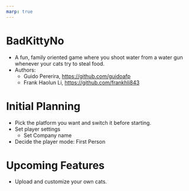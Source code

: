 ```yaml
---
marp: true
---
```


# BadKittyNo
- A fun, family oriented game where you shoot water from a water gun whenever your cats try to steal food. 
- Authors: 
    - Guido Pererira, https://github.com/guidoafp
    - Frank Haolun Li, https://github.com/frankhli843 
# Initial Planning
- Pick the platform you want and switch it before starting.
- Set player settings
    - Set Company name
- Decide the player mode: First Person


# Upcoming Features
- Upload and customize your own cats.
